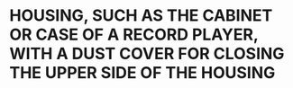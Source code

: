 # HOUSING, SUCH AS THE CABINET OR CASE OF A RECORD PLAYER, WITH A DUST COVER FOR CLOSING THE UPPER SIDE OF THE HOUSING